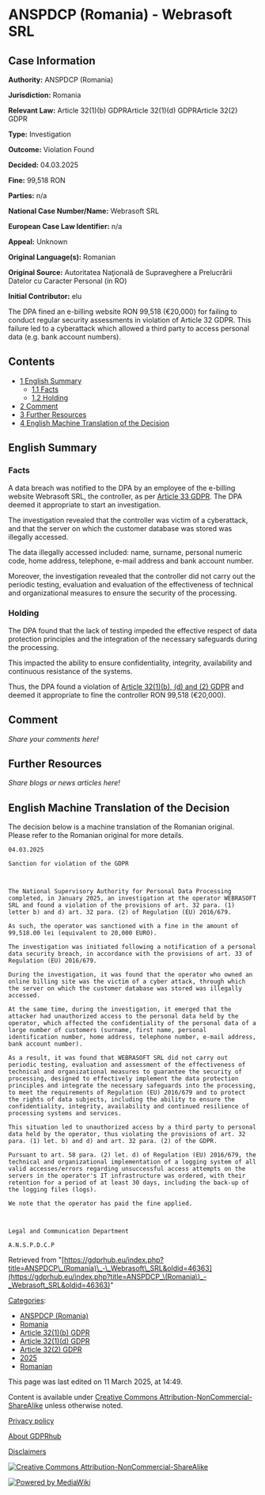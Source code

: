 # ANSPDCP (Romania) - Webrasoft SRL

## Case Information

**Authority:** ANSPDCP (Romania)

**Jurisdiction:** Romania

**Relevant Law:** Article 32(1)(b) GDPRArticle 32(1)(d) GDPRArticle 32(2) GDPR

**Type:** Investigation

**Outcome:** Violation Found

**Decided:** 04.03.2025

**Fine:** 99,518 RON

**Parties:** n/a

**National Case Number/Name:** Webrasoft SRL

**European Case Law Identifier:** n/a

**Appeal:** Unknown

**Original Language(s):** Romanian

**Original Source:** Autoritatea Naţională de Supraveghere a Prelucrării Datelor cu Caracter Personal (in RO)

**Initial Contributor:** elu

The DPA fined an e-billing website RON 99,518 (€20,000) for failing to conduct regular security assessments in violation of Article 32 GDPR. This failure led to a cyberattack which allowed a third party to access personal data (e.g. bank account numbers).

## Contents

*   [1 English Summary](#English_Summary)
    *   [1.1 Facts](#Facts)
    *   [1.2 Holding](#Holding)
*   [2 Comment](#Comment)
*   [3 Further Resources](#Further_Resources)
*   [4 English Machine Translation of the Decision](#English_Machine_Translation_of_the_Decision)

## English Summary

### Facts

A data breach was notified to the DPA by an employee of the e-billing website Webrasoft SRL, the controller, as per [Article 33 GDPR](/index.php?title=Article_33_GDPR "Article 33 GDPR"). The DPA deemed it appropriate to start an investigation.

The investigation revealed that the controller was victim of a cyberattack, and that the server on which the customer database was stored was illegally accessed.

The data illegally accessed included: name, surname, personal numeric code, home address, telephone, e-mail address and bank account number.

Moreover, the investigation revealed that the controller did not carry out the periodic testing, evaluation and evaluation of the effectiveness of technical and organizational measures to ensure the security of the processing.

### Holding

The DPA found that the lack of testing impeded the effective respect of data protection principles and the integration of the necessary safeguards during the processing.

This impacted the ability to ensure confidentiality, integrity, availability and continuous resistance of the systems.

Thus, the DPA found a violation of [Article 32(1)(b), (d) and (2) GDPR](/index.php?title=Article_32_GDPR "Article 32 GDPR") and deemed it appropriate to fine the controller RON 99,518 (€20,000).

## Comment

_Share your comments here!_

## Further Resources

_Share blogs or news articles here!_

## English Machine Translation of the Decision

The decision below is a machine translation of the Romanian original. Please refer to the Romanian original for more details.

```
04.03.2025

Sanction for violation of the GDPR

 

The National Supervisory Authority for Personal Data Processing completed, in January 2025, an investigation at the operator WEBRASOFT SRL and found a violation of the provisions of art. 32 para. (1) letter b) and d) art. 32 para. (2) of Regulation (EU) 2016/679.

As such, the operator was sanctioned with a fine in the amount of 99,518.00 lei (equivalent to 20,000 EURO).

The investigation was initiated following a notification of a personal data security breach, in accordance with the provisions of art. 33 of Regulation (EU) 2016/679.

During the investigation, it was found that the operator who owned an online billing site was the victim of a cyber attack, through which the server on which the customer database was stored was illegally accessed.

At the same time, during the investigation, it emerged that the attacker had unauthorized access to the personal data held by the operator, which affected the confidentiality of the personal data of a large number of customers (surname, first name, personal identification number, home address, telephone number, e-mail address, bank account number).

As a result, it was found that WEBRASOFT SRL did not carry out periodic testing, evaluation and assessment of the effectiveness of technical and organizational measures to guarantee the security of processing, designed to effectively implement the data protection principles and integrate the necessary safeguards into the processing, to meet the requirements of Regulation (EU) 2016/679 and to protect the rights of data subjects, including the ability to ensure the confidentiality, integrity, availability and continued resilience of processing systems and services.

This situation led to unauthorized access by a third party to personal data held by the operator, thus violating the provisions of art. 32 para. (1) let. b) and d) and art. 32 para. (2) of the GDPR.

Pursuant to art. 58 para. (2) let. d) of Regulation (EU) 2016/679, the technical and organizational implementation of a logging system of all valid accesses/errors regarding unsuccessful access attempts on the servers in the operator's IT infrastructure was ordered, with their retention for a period of at least 30 days, including the back-up of the logging files (logs).

We note that the operator has paid the fine applied.

 

Legal and Communication Department

A.N.S.P.D.C.P

```

Retrieved from "[https://gdprhub.eu/index.php?title=ANSPDCP\_(Romania)\_-\_Webrasoft\_SRL&oldid=46363](https://gdprhub.eu/index.php?title=ANSPDCP_\(Romania\)_-_Webrasoft_SRL&oldid=46363)"

[Categories](/index.php?title=Special:Categories "Special:Categories"):

*   [ANSPDCP (Romania)](/index.php?title=Category:ANSPDCP_\(Romania\) "Category:ANSPDCP (Romania)")
*   [Romania](/index.php?title=Category:Romania "Category:Romania")
*   [Article 32(1)(b) GDPR](/index.php?title=Category:Article_32\(1\)\(b\)_GDPR "Category:Article 32(1)(b) GDPR")
*   [Article 32(1)(d) GDPR](/index.php?title=Category:Article_32\(1\)\(d\)_GDPR "Category:Article 32(1)(d) GDPR")
*   [Article 32(2) GDPR](/index.php?title=Category:Article_32\(2\)_GDPR "Category:Article 32(2) GDPR")
*   [2025](/index.php?title=Category:2025 "Category:2025")
*   [Romanian](/index.php?title=Category:Romanian "Category:Romanian")

This page was last edited on 11 March 2025, at 14:49.

Content is available under [Creative Commons Attribution-NonCommercial-ShareAlike](https://creativecommons.org/licenses/by-nc-sa/4.0/) unless otherwise noted.

[Privacy policy](/index.php?title=GDPRhub:Privacy_policy)

[About GDPRhub](/index.php?title=GDPRhub:About)

[Disclaimers](/index.php?title=GDPRhub:General_disclaimer)

[![Creative Commons Attribution-NonCommercial-ShareAlike](/resources/assets/licenses/cc-by-nc-sa.png)](https://creativecommons.org/licenses/by-nc-sa/4.0/)

[![Powered by MediaWiki](/resources/assets/poweredby_mediawiki_88x31.png)](https://www.mediawiki.org/)
